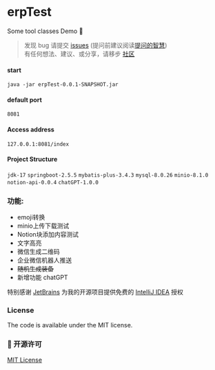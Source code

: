 # erpTest
Some tool classes Demo 🧰


> 发现 bug 请提交 [issues](https://github.com/carryhcc/testDemo/issues) (提问前建议阅读[提问的智慧](https://github.com/ryanhanwu/How-To-Ask-Questions-The-Smart-Way/blob/main/README-zh_CN.md))  
> 有任何想法、建议、或分享，请移步 [社区](https://github.com/carryhcc/testDemo/wiki)

#### start
`java -jar erpTest-0.0.1-SNAPSHOT.jar`

#### default port
`8081`
#### Access address
`127.0.0.1:8081/index`

#### Project Structure
```jdk-17```
```springboot-2.5.5```
```mybatis-plus-3.4.3```
```mysql-8.0.26```
```minio-8.1.0```
```notion-api-0.0.4```
```chatGPT-1.0.0```



### 功能:
* emoji转换
* minio上传下载测试
* Notion块添加内容测试
* 文字高亮
* 微信生成二维码
* 企业微信机器人推送
* ~~随机生成装备~~
* 新增功能 chatGPT




特别感谢 [JetBrains](https://www.jetbrains.com/?from=xgqfrms) 为我的开源项目提供免费的 [IntelliJ IDEA](https://www.jetbrains.com/go/?from=xgqfrms) 授权


### License

The code is available under the MIT license.
### 📃 开源许可
[MIT License](https://github.com/carryhcc/testDemo?tab=MIT-1-ov-file#readme)
<!-- Add the footer here -->